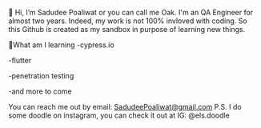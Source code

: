 👋 Hi, I’m Sadudee Poaliwat or you can call me Oak.
I'm an QA Engineer for almost two years. Indeed, my work is not 100% invloved with coding.
So this Github is created as my sandbox in purpose of learning new things.

🚧What am I learning
-cypress.io

-flutter

-penetration testing

-and more to come

You can reach me out by email: SadudeePoaliwat@gmail.com
P.S. I do some doodle on instagram, you can check it out at IG: @els.doodle


<!---
Poally/Poally is a ✨ special ✨ repository because its `README.md` (this file) appears on your GitHub profile.
You can click the Preview link to take a look at your changes.
--->

